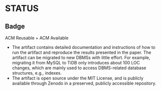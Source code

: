 # STATUS

## Badge

ACM Reusable + ACM Available

* The artifact contains detailed documentation and instructions of how to run the artifact and reproduce the results 
presented in the paper. The artifact can be migrated to new DBMSs with little effort. For example, migrating it from 
MySQL to TiDB only introduces about 100 LOC changes, which are mainly used to access DBMS-related database structures, 
e.g., indexes.
* The artifact is open source under the MIT License, and is publicly available through Zenodo in a preserved, publicly 
accessible repository.